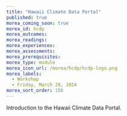 ```yaml
---
title: "Hawaii Climate Data Portal"
published: true
morea_coming_soon: true
morea_id: hcdp
morea_outcomes:
morea_readings:
morea_experiences:
morea_assessments:
morea_prerequisites:
morea_type: module
morea_icon_url: /morea/hcdp/hcdp-logo.png
morea_labels:
  - Workshop
  - Friday, March 29, 2024
morea_sort_order: 150
---
```


Introduction to the Hawaii Climate Data Portal.
